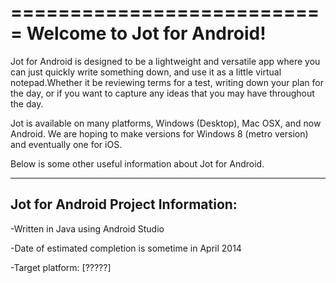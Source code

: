 ===========================
Welcome to Jot for Android!
===========================

Jot for Android is designed to be a lightweight and versatile app where you can just quickly write something down, and use it as a little virtual notepad.Whether it be reviewing terms for a test, writing down your plan for the day, or if you want to capture any ideas that you may have throughout the day.

Jot is available on many platforms, Windows (Desktop), Mac OSX, and now Android.
We are hoping to make versions for Windows 8 (metro version) and eventually one for iOS.

Below is some other useful information about Jot for Android.

------------------------------------
Jot for Android Project Information:
------------------------------------
-Written in Java using Android Studio

-Date of estimated completion is sometime in April 2014

-Target platform: [?????]
